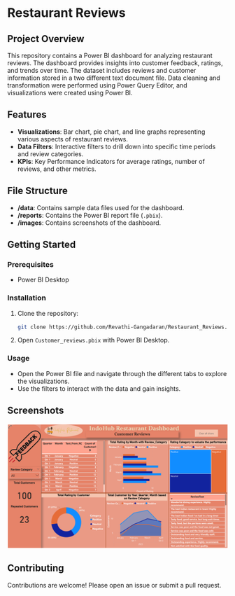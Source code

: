 # Restaurant Reviews

## Project Overview
This repository contains a Power BI dashboard for analyzing restaurant reviews. The dashboard provides insights into customer feedback, ratings, and trends over time. The dataset includes reviews and customer information stored in a two different text document file. Data cleaning and transformation were performed using Power Query Editor, and visualizations were created using Power BI. 

## Features
- **Visualizations**: Bar chart, pie chart, and line graphs representing various aspects of restaurant reviews.
- **Data Filters**: Interactive filters to drill down into specific time periods and review categories.
- **KPIs**: Key Performance Indicators for average ratings, number of reviews, and other metrics.

## File Structure
- **/data**: Contains sample data files used for the dashboard.
- **/reports**: Contains the Power BI report file (`.pbix`).
- **/images**: Contains screenshots of the dashboard.

## Getting Started
### Prerequisites
- Power BI Desktop

### Installation
1. Clone the repository:
    ```bash
    git clone https://github.com/Revathi-Gangadaran/Restaurant_Reviews.git
    ```
2. Open `Customer_reviews.pbix` with Power BI Desktop.

### Usage
- Open the Power BI file and navigate through the different tabs to explore the visualizations.
- Use the filters to interact with the data and gain insights.

## Screenshots
![Dashboard Overview](images/dashboard.png)

## Contributing
Contributions are welcome! Please open an issue or submit a pull request.


